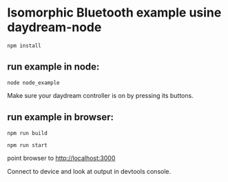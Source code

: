 # Isomorphic Bluetooth example usine daydream-node

`npm install`

## run example in node:

`node node_example`

Make sure your daydream controller is on by pressing its buttons.

## run example in browser:

`npm run build`

`npm run start`

point browser to [http://localhost:3000](http://localhost:3000)

Connect to device and look at output in devtools console.
